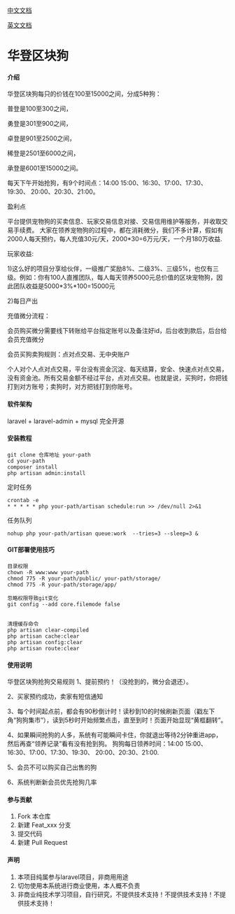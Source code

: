 [中文文档](./README.md)

[英文文档](./README_EN.md)


# 华登区块狗

#### 介绍

华登区块狗每只的价钱在100至15000之间，分成5种狗：

普登是100至300之间，

勇登是301至900之间，

卓登是901至2500之间，

稀登是2501至6000之间，

承登是6001至15000之间。

每天下午开始抢狗，有9个时间点：14:00  15:00、16:30、17:00、17:30、19:30、 20:00、20:30、21:00。

盈利点

平台提供宠物狗的买卖信息、玩家交易信息对接、交易信用维护等服务，并收取交易手续费。
大家在领养宠物狗的过程中，都在消耗微分，我们不多计算，假如有2000人每天预约，每人充值30元/天，2000*30=6万元/天，一个月180万收益.


玩家收益:

1)这么好的项目分享给伙伴，一级推广奖励8%、二级3%、三级5%，也仅有三级。例如：你有100人直推团队，每人每天领养5000元总价值的区块宠物狗，因此团队收益是5000*3%*100=15000元

2)每日产出

充值微分流程：

会员购买微分需要线下转账给平台指定账号以及备注好id，后台收到款后，后台给会员充值微分

会员买狗卖狗规则：点对点交易、无中央账户

个人对个人点对点交易，平台没有资金沉淀、每天结算，安全、快速点对点交易，没有资金池。所有交易金额不经过平台，点对点交易。也就是说，买狗时，你把钱打到对方账号；卖狗时，对方把钱打到你账号。



#### 软件架构
laravel + laravel-admin + mysql 完全开源


#### 安装教程

~~~
git clone 仓库地址 your-path
cd your-path
composer install
php artisan admin:install
~~~

定时任务
~~~
crontab -e
* * * * * php your-path/artisan schedule:run >> /dev/null 2>&1
~~~
任务队列
~~~
nohup php your-path/artisan queue:work  --tries=3 --sleep=3 &
~~~

#### GIT部署使用技巧

~~~
目录权限
chown -R www:www your-path
chmod 775 -R your-path/public/ your-path/storage/
chmod 775 -R your-path/storage/app/

忽略权限导致git变化
git config --add core.filemode false


清理缓存命令
php artisan clear-compiled
php artisan cache:clear
php artisan config:clear
php artisan route:clear
~~~


#### 使用说明

华登区块狗抢狗交易规则
1、提前预约！（没抢到的，微分会退还）。

2、买家预约成功，卖家有短信通知

3、每个时间起点前，都会有90秒倒计时！读秒到10的时候刷新页面（戳左下角“狗狗集市”），读到5秒时开始频繁点击，直至到时！页面开始显现“黄框翻转”。

4、如果瞬间抢狗的人多，系统有可能瞬间卡住，你就退出等待2分钟重进app，然后再查“领养记录”看有没有抢到狗。
狗狗每日领养时间：14:00  15:00、16:30、17:00、17:30、19:30、 20:00、20:30、21:00.

5、会员不可以购买自己出售的狗

6、系统判断新会员优先抢狗几率

#### 参与贡献

1.  Fork 本仓库
2.  新建 Feat_xxx 分支
3.  提交代码
4.  新建 Pull Request

#### 声明

1.  本项目纯属参与laravel项目，非商用用途
2.  切勿使用本系统进行商业使用，本人概不负责
3.  非商业纯技术学习项目，自行研究，不提供技术支持！不提供技术支持！不提供技术支持！

